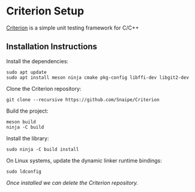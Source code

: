 # Criterion Setup

[Criterion](https://criterion.readthedocs.io/en/master/index.html) is a simple unit testing framework for C/C++

## Installation Instructions

Install the dependencies:

```
sudo apt update
sudo apt install meson ninja cmake pkg-config libffi-dev libgit2-dev
```

Clone the Criterion repository:

```
git clone --recursive https://github.com/Snaipe/Criterion
```

Build the project:

```
meson build
ninja -C build
```

Install the library:

```
sudo ninja -C build install
```

On Linux systems, update the dynamic linker runtime bindings:

```
sudo ldconfig
```

_Once installed we can delete the Criterion repository._
